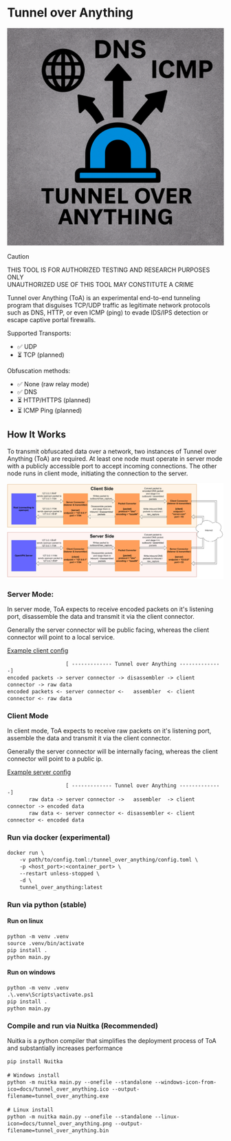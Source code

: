 # Tunnel over Anything
![ToA icon](docs/tunnel_over_anything.png)
> [!CAUTION]
> THIS TOOL IS FOR AUTHORIZED TESTING AND RESEARCH PURPOSES ONLY<br>
> UNAUTHORIZED USE OF THIS TOOL MAY CONSTITUTE A CRIME

Tunnel over Anything (ToA) is an experimental end-to-end tunneling program that disguises TCP/UDP traffic as legitimate network protocols such as DNS, HTTP, or even ICMP (ping) to evade IDS/IPS detection or escape captive portal firewalls.

Supported Transports:<br>
- ✅ UDP<br>
- ⏳ TCP (planned)<br>

Obfuscation methods:<br>
- ✅ None (raw relay mode)
- ✅ DNS
- ⏳ HTTP/HTTPS (planned)
- ⏳ ICMP Ping (planned)

## How It Works

To transmit obfuscated data over a network, two instances of Tunnel over Anything (ToA) are required. At least one node must operate in server mode with a publicly accessible port to accept incoming connections. The other node runs in client mode, initiating the connection to the server.

![Setup diagram](docs/tunnel_over_anything.svg)

### Server Mode:

In server mode, ToA expects to receive encoded packets on it's listening port, disassemble the data and transmit it via the client connector.

Generally the server connector will be public facing, whereas the client connector will point to a local service.

[Example client config](docs/client_side_config.toml)
```
                   [ ------------- Tunnel over Anything --------------]
encoded packets -> server connector -> disassembler -> client connector -> raw data
encoded packets <- server connector <-   assembler  <- client connector <- raw data
```
### Client Mode

In client mode, ToA expects to receive raw packets on it's listening port, assemble the data and transmit it via the client connector.

Generally the server connector will be internally facing, whereas the client connector will point to a public ip.

[Example server config](docs/server_side_config.toml)
```
                   [ ------------- Tunnel over Anything --------------]
       raw data -> server connector ->   assembler  -> client connector -> encoded data
       raw data <- server connector <- disassembler <- client connector <- encoded data
```

### Run via docker (experimental)
```
docker run \
    -v path/to/config.toml:/tunnel_over_anything/config.toml \
    -p <host_port>:<container_port> \
    --restart unless-stopped \
    -d \
    tunnel_over_anything:latest
```

### Run via python (stable)
#### Run on linux
```
python -m venv .venv
source .venv/bin/activate
pip install .
python main.py
```
#### Run on windows
```
python -m venv .venv
.\.venv\Scripts\activate.ps1
pip install .
python main.py
```

### Compile and run via Nuitka (Recommended)

Nuitka is a python compiler that simplifies the deployment process of ToA and substantially increases performance

```
pip install Nuitka

# Windows install
python -m nuitka main.py --onefile --standalone --windows-icon-from-ico=docs/tunnel_over_anything.ico --output-filename=tunnel_over_anything.exe

# Linux install
python -m nuitka main.py --onefile --standalone --linux-icon=docs/tunnel_over_anything.png --output-filename=tunnel_over_anything.bin
```